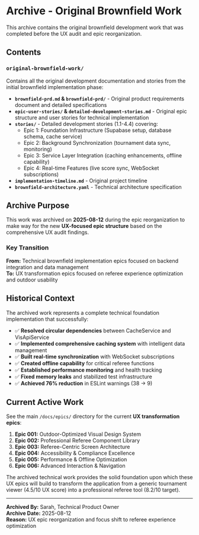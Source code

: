 # Archive - Original Brownfield Work

This archive contains the original brownfield development work that was completed before the UX audit and epic reorganization.

## Contents

### `original-brownfield-work/`
Contains all the original development documentation and stories from the initial brownfield implementation phase:

- **`brownfield-prd.md` & `brownfield-prd/`** - Original product requirements document and detailed specifications
- **`epic-user-stories/` & `detailed-development-stories.md`** - Original epic structure and user stories for technical implementation
- **`stories/`** - Detailed development stories (1.1-4.4) covering:
  - Epic 1: Foundation Infrastructure (Supabase setup, database schema, cache service)
  - Epic 2: Background Synchronization (tournament data sync, monitoring)
  - Epic 3: Service Layer Integration (caching enhancements, offline capability)
  - Epic 4: Real-time Features (live score sync, WebSocket subscriptions)
- **`implementation-timeline.md`** - Original project timeline
- **`brownfield-architecture.yaml`** - Technical architecture specification

## Archive Purpose

This work was archived on **2025-08-12** during the epic reorganization to make way for the new **UX-focused epic structure** based on the comprehensive UX audit findings.

### Key Transition

**From:** Technical brownfield implementation epics focused on backend integration and data management  
**To:** UX transformation epics focused on referee experience optimization and outdoor usability

## Historical Context

The archived work represents a complete technical foundation implementation that successfully:

- ✅ **Resolved circular dependencies** between CacheService and VisApiService  
- ✅ **Implemented comprehensive caching system** with intelligent data management
- ✅ **Built real-time synchronization** with WebSocket subscriptions
- ✅ **Created offline capability** for critical referee functions
- ✅ **Established performance monitoring** and health tracking
- ✅ **Fixed memory leaks** and stabilized test infrastructure
- ✅ **Achieved 76% reduction** in ESLint warnings (38 → 9)

## Current Active Work

See the main `/docs/epics/` directory for the current **UX transformation epics**:

1. **Epic 001:** Outdoor-Optimized Visual Design System
2. **Epic 002:** Professional Referee Component Library  
3. **Epic 003:** Referee-Centric Screen Architecture
4. **Epic 004:** Accessibility & Compliance Excellence
5. **Epic 005:** Performance & Offline Optimization
6. **Epic 006:** Advanced Interaction & Navigation

The archived technical work provides the solid foundation upon which these UX epics will build to transform the application from a generic tournament viewer (4.5/10 UX score) into a professional referee tool (8.2/10 target).

---
**Archived By:** Sarah, Technical Product Owner  
**Archive Date:** 2025-08-12  
**Reason:** UX epic reorganization and focus shift to referee experience optimization